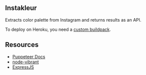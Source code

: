 ## Instakleur

Extracts color palette from Instagram and returns results as an API.

To deploy on Heroku, you need a [custom buildpack](https://elements.heroku.com/buildpacks/jontewks/puppeteer-heroku-buildpack).

## Resources

* [Puppeteer Docs](https://pptr.dev/)
* [node-vibrant](https://github.com/akfish/node-vibrant/)
* [ExpressJS](http://expressjs.com/en/4x/api.html)
